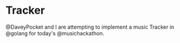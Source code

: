 # Tracker

@DaveyPocket and I are attempting to implement a music Tracker in @golang for today's @musichackathon.

